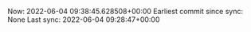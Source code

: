 Now: 2022-06-04 09:38:45.628508+00:00 Earliest commit since sync: None Last sync: 2022-06-04 09:28:47+00:00
